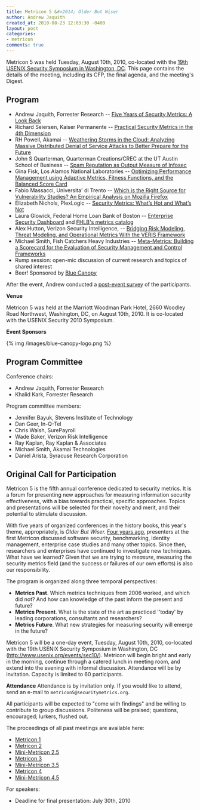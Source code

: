 ```yaml
---
title: Metricon 5 &#x2014; Older But Wiser
author: Andrew Jaquith
created_at: 2010-08-23 12:03:30 -0400
layout: post
categories:
- metricon
comments: true
---
```


Metricon 5 was held Tuesday, August 10th, 2010, co-located with the [19th USENIX Security Symposium in Washington, DC](http://www.usenix.org/events/sec10/).  This page contains the details of the meeting, including its CFP, the final agenda, and the meeting's Digest.

<!-- more -->

## Program

* Andrew Jaquith, Forrester Research -- [Five Years of Security Metrics: A Look Back](/attachments/Metricon-5-Jaquith-Welcome.ppt)
* Richard Seiersen, Kaiser Permanente -- [Practical Security Metrics in the 4th Dimension](/attachments/Metricon-5-Seiersen-Kaiser-4d.ppt)
* RH Powell, Akamai -- [Weathering Storms in the Cloud: Analyzing Massive Distributed Denial of Service Attacks to Better Prepare for the Future](/attachments/Metricon-5-Powell-DDOS-Analytics.pptx)
* John S Quarterman, Quarterman Creations/CREC at the UT Austin School of Business -- [Spam Reputation as Output Measure of Infosec](/attachments/Metricon-5-Quarterman-Spam-Reputation.pdf)
* Gina Fisk, Los Alamos National Laboratories -- [Optimizing Performance Management using Adaptive Metrics, Fitness Functions, and the Balanced Score Card](/attachments/Metricon-5-Fisk-Balanced-Scorecard.ppt)
* Fabio Massacci, Universita' di Trento -- [Which is the Right Source for Vulnerability Studies? An Empirical Analysis on Mozilla Firefox](/attachments/Metricon-5-Massacci-Firefox-Vulnerabilities.pdf)
* Elizabeth Nichols, PlexLogic -- [Security Metrics: What&rsquo;s Hot and What&rsquo;s Not](/attachments/Metricon-5-Nichols-Hot-And-Not.pdf)
* Laura Glowick, Federal Home Loan Bank of Boston -- [Enterprise Security Dashboard](/attachments/Metricon-5-Glowick-FHLB-Scorecard.ppt) and [FHLB's metrics catalog](/attachments/Metricon-5-Glowick-FHLB-Metrics-Catalog.xls)
* Alex Hutton, Verizon Security Intelligence, -- [Bridging Risk Modeling, Threat Modeling, and Operational Metrics With the VERIS Framework](/attachments/Metricon-5-Hutton-VERIS.pdf)
* Michael Smith, Fish Catchers Heavy Industries -- [Meta-Metrics: Building a Scorecard for the Evaluation of Security Management and Control Frameworks](/attachments/Metricon-5-Smith-Metametrics.pdf)
* Rump session: open-mic discussion of current research and topics of shared interest
* Beer! Sponsored by [Blue Canopy](http://www.bluecanopy.com/)

After the event, Andrew conducted a [post-event survey](/attachments/Metricon-5-Post-Event-Survey.pdf) of the participants.

__Venue__

Metricon 5 was held at the Marriott Woodman Park Hotel, 2660 Woodley Road Northwest, Washington, DC, on August 10th, 2010. It is co-located with the USENIX Security 2010 Symposium.

__Event Sponsors__

{% img /images/blue-canopy-logo.png %}

## Program Committee

Conference chairs:

* Andrew Jaquith, Forrester Research
* Khalid Kark, Forrester Research

Program committee members:

* Jennifer Bayuk, Stevens Institute of Technology
* Dan Geer, In-Q-Tel
* Chris Walsh, SurePayroll
* Wade Baker, Verizon Risk Intelligence
* Ray Kaplan, Ray Kaplan & Associates
* Michael Smith, Akamai Technologies
* Daniel Arista, Syracuse Research Corporation

## Original Call for Participation

Metricon 5 is the fifth annual conference dedicated to security metrics. It is a forum for presenting new approaches for measuring information security effectiveness, with a bias towards practical, specific approaches. Topics and presentations will be selected for their novelty and merit, and their potential to stimulate discussion.

With five years of organized conferences in the history books, this year's theme, appropriately, is _Older But Wiser._ [Four years ago](/blog/2006/09/20/metricon-1/), presenters at the first Metricon discussed software security, benchmarking, identity management, enterprise case studies and many other topics. Since then, researchers and enterprises have continued to investigate new techniques. What have we learned? Given that we are trying to _measure_, measuring the security metrics field (and the success or failures of our own efforts) is also our responsibility.

The program is organized along three temporal perspectives:

* __Metrics Past__. Which metrics techniques from 2006 worked, and which did not? And how can knowledge of the past inform the present and future?
* __Metrics Present__. What is the state of the art as practiced ''today' by leading corporations, consultants and researchers?
* __Metrics Future__. What new strategies for measuring security will emerge in the future?

Metricon 5 will be a one-day event, Tuesday, August 10th, 2010, co-located with the 19th USENIX Security Symposium in Washington, DC (http://www.usenix.org/events/sec10/). Metricon will begin bright and early in the morning, continue through a catered lunch in meeting room, and extend into the evening with informal discussion. Attendance will be by invitation. Capacity is limited to 60 participants.

__Attendance__
Attendance is by invitation only. If you would like to attend, send an e-mail to `metricon5@securitymetrics.org`.

All participants will be expected to "come with findings" and be willing to contribute to group discussions. Politeness will be praised; questions, encouraged; lurkers, flushed out.

The proceedings of all past meetings are available here:

* [Metricon 1](/blog/2006/09/20/metricon-1/)
* [Metricon 2](/blog/2007/04/09/metricon-2/)
* [Mini-Metricon 2.5](/blog/2009/06/19/mini-metricon-2.5/)
* [Metricon 3](/blog/2009/01/08/metricon-3/)
* [Mini-Metricon 3.5](blog/2009/08/02/mini-metricon-3.5/)
* [Metricon 4](/blog/2009/09/27/metricon-4/)
* [Mini-Metricon 4.5](/blog/2010/03/19/mini-metricon-4.5/)

For speakers:

* Deadline for final presentation: July 30th, 2010
